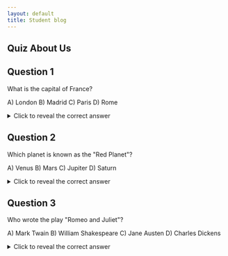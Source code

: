 ```yaml
---
layout: default
title: Student blog
---
```

## Quiz About Us
## Question 1
What is the capital of France?

A) London
B) Madrid
C) Paris
D) Rome

<details>
<summary>Click to reveal the correct answer</summary>
The correct answer is C) Paris.
</details>

## Question 2
Which planet is known as the "Red Planet"?

A) Venus
B) Mars
C) Jupiter
D) Saturn

<details>
<summary>Click to reveal the correct answer</summary>
The correct answer is B) Mars.
</details>

## Question 3
Who wrote the play "Romeo and Juliet"?

A) Mark Twain
B) William Shakespeare
C) Jane Austen
D) Charles Dickens

<details>
<summary>Click to reveal the correct answer</summary>
The correct answer is B) William Shakespeare.
</details>
